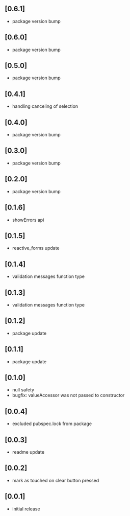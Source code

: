 ## [0.6.1]
* package version bump

## [0.6.0]
* package version bump

## [0.5.0]
* package version bump

## [0.4.1]
* handling canceling of selection

## [0.4.0]
* package version bump

## [0.3.0]
* package version bump

## [0.2.0]
* package version bump

## [0.1.6]
* showErrors api

## [0.1.5]
* reactive_forms update

## [0.1.4]
* validation messages function type

## [0.1.3]
* validation messages function type

## [0.1.2]
* package update

## [0.1.1]
* package update

## [0.1.0]
* null safety
* bugfix: valueAccessor was not passed to constructor

## [0.0.4]
* excluded pubspec.lock from package

## [0.0.3]
* readme update

## [0.0.2]
* mark as touched on clear button pressed

## [0.0.1]
* initial release
